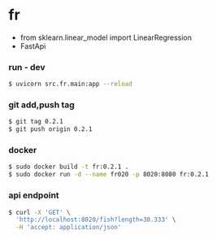 # fr
- from sklearn.linear_model import LinearRegression
- FastApi

### run - dev
```bash
$ uvicorn src.fr.main:app --reload
```

### git add,push tag
```bash
$ git tag 0.2.1
$ git push origin 0.2.1
```

### docker
```bash
$ sudo docker build -t fr:0.2.1 .
$ sudo docker run -d --name fr020 -p 8020:8080 fr:0.2.1
```

### api endpoint
```bash
$ curl -X 'GET' \
  'http://localhost:8020/fish?length=30.333' \
  -H 'accept: application/json'


```